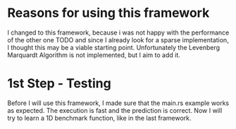 # Reasons for using this framework

I changed to this framework, because i was not happy with the performance of the other one TODO and since I already look for a sparse implementation, I thought this may be a viable starting point. Unfortunately the Levenberg Marquardt Algorithm is not implemented, but I aim to add it.


# 1st Step - Testing

Before I will use this framework, I made sure that the main.rs example works as expected. The execution is fast and the prediction is correct. Now I will try to learn a 1D benchmark function, like in the last framework.

